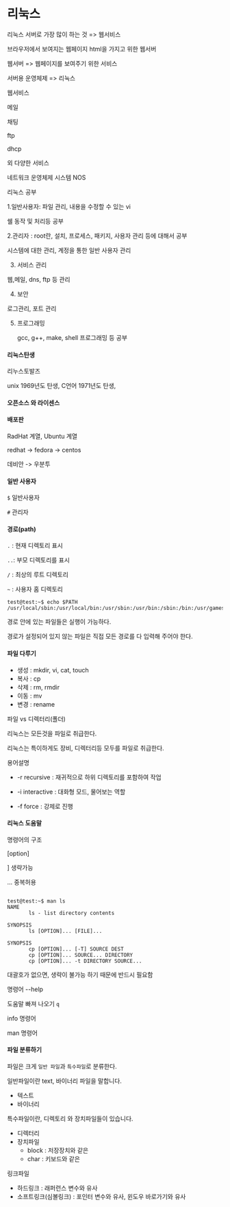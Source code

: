# 리눅스

리눅스 서버로 가장 많이 하는 것 => 웹서비스



브라우저에서 보여지는 웹페이지 html을 가지고 위한 웹서버

웹서버 => 웹페이지를 보여주기 위한 서비스



서버용 운영체제 => 리눅스



웹서비스

메일

채팅

ftp

dhcp

외 다양한 서비스



네트워크 운영체제 시스템 NOS





리눅스 공부



1.일반사용자: 파일 관리, 내용을 수정할 수 있는 vi

쉘 동작 및 처리등 공부





2.관리자 : root란, 설치, 프로세스, 패키지, 사용자 관리 등에 대해서 공부

시스템에 대한 관리, 계정을 통한 일반 사용자 관리



3. 서비스 관리

웹,메일, dns, ftp 등 관리



4. 보안

로그관리, 포트 관리



5. 프로그래밍

   gcc, g++, make, shell 프로그래밍 등 공부





#### 리눅스탄생

리누스토발즈 

unix 1969년도 탄생, C언어 1971년도 탄생, 



#### 오픈소스 와 라이센스



#### 배포판

RadHat 계열, Ubuntu 계열



redhat -> fedora -> centos



데비안 -> 우분투





#### 일반 사용자

`$` 일반사용자

`#`  관리자



#### 경로(path)

`.` : 현재 디렉토리 표시

`..`: 부모 디렉토리를 표시

`/` : 최상의 루트 디렉토리 

`~` : 사용자 홈 디렉토리



```
test@test:~$ echo $PATH
/usr/local/sbin:/usr/local/bin:/usr/sbin:/usr/bin:/sbin:/bin:/usr/games:/usr/local/games:/snap/bin

```

경로 안에 있는 파일들은 실행이 가능하다.



경로가 설정되어 있지 않는 파일은 직접 모든 경로를 다 입력해 주어야 한다.



#### 파일 다루기

* 생성 : mkdir, vi, cat, touch
* 복사 : cp
* 삭제 : rm, rmdir
* 이동 : mv
* 변경 : rename



파일 vs 디렉터리(폴더)



리눅스는 모든것을 파일로 취급한다.

리눅스는 특이하게도 장비, 디렉터리등 모두를 파일로 취급한다.



용어설명

* -r recursive : 재귀적으로 하위 디렉토리를 포함하여 작업

* -i interactive : 대화형 모드, 물어보는 역할

* -f force : 강제로 진행



#### 리눅스 도움말

명령어의 구조

[option]

] 생략가능

... 중복허용



```

test@test:~$ man ls
NAME
       ls - list directory contents

SYNOPSIS
       ls [OPTION]... [FILE]...
```



```
SYNOPSIS
       cp [OPTION]... [-T] SOURCE DEST
       cp [OPTION]... SOURCE... DIRECTORY
       cp [OPTION]... -t DIRECTORY SOURCE...

```

대괄호가 없으면, 생략이 불가능 하기 때문에 반드시 필요함



명령어 --help

도움말 빠져 나오기 `q`



info 명령어

man 명령어



#### 파일 분류하기

파일은 크게 `일반 파일`과 `특수파일`로 분류한다.



일반파일이란 text, 바이너리 파일을 말합니다.

* 텍스트
* 바이너리



특수파일이란, 디렉토리 와 장치파일들이 있습니다.

* 디렉터리
* 장치파일
  * block : 저장장치와 같은 
  * char : 키보드와 같은



링크파일

* 하드링크 : 래퍼런스 변수와 유사
* 소프트링크(심볼링크) : 포인터 변수와 유사, 윈도우 바로가기와 유사





